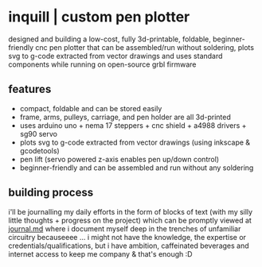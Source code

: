 # inquill | custom pen plotter
designed and building a low-cost, fully 3d-printable, foldable, beginner-friendly cnc pen plotter that can be assembled/run without soldering, plots svg to g-code extracted from vector drawings and uses standard components while running on open-source grbl firmware 

## features
- compact, foldable and can be stored easily
- frame, arms, pulleys, carriage, and pen holder are all 3d-printed
- uses arduino uno + nema 17 steppers + cnc shield + a4988 drivers + sg90 servo
- plots svg to g-code extracted from vector drawings (using inkscape & gcodetools)
- pen lift (servo powered z-axis enables pen up/down control)
- beginner-friendly and can be assembled and run without any soldering

## building process
i'll be journalling my daily efforts in the form of blocks of text (with my silly little thoughts + progress on the project) which can be promptly viewed at [journal.md](journal.md) where i document myself deep in the trenches of unfamiliar circuitry becauseeee ... i might not have the knowledge, the expertise or credentials/qualifications, but i have ambition, caffeinated beverages and internet access to keep me company & that's enough :D
